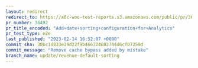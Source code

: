 ```yaml
---
layout: redirect
redirect_to: https://a8c-woo-test-reports.s3.amazonaws.com/public/pr/36492/e2e/index.html
pr_number: 36492
pr_title_encoded: "Add+date+sorting+configuration+for+Analytics"
pr_test_type: e2e
last_published: "2023-02-14 16:52:07 +0000"
commit_sha: 30bc1d833e29d22f9b466724682744d6cf07259d
commit_message: "Remove cache bypass added by mistake"
branch_name: update/revenue-default-sorting
---
```

